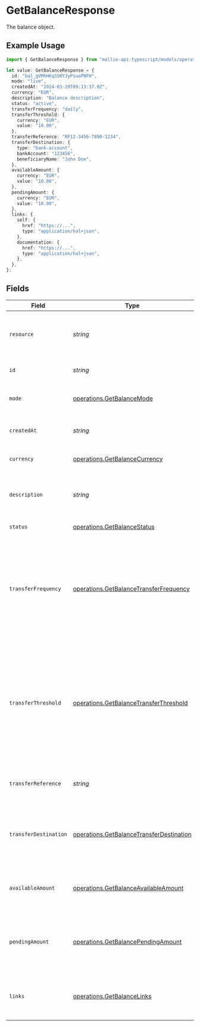 # GetBalanceResponse

The balance object.

## Example Usage

```typescript
import { GetBalanceResponse } from "mollie-api-typescript/models/operations";

let value: GetBalanceResponse = {
  id: "bal_gVMhHKqSSRYJyPsuoPNFH",
  mode: "live",
  createdAt: "2024-03-20T09:13:37.0Z",
  currency: "EUR",
  description: "Balance description",
  status: "active",
  transferFrequency: "daily",
  transferThreshold: {
    currency: "EUR",
    value: "10.00",
  },
  transferReference: "RF12-3456-7890-1234",
  transferDestination: {
    type: "bank-account",
    bankAccount: "123456",
    beneficiaryName: "John Doe",
  },
  availableAmount: {
    currency: "EUR",
    value: "10.00",
  },
  pendingAmount: {
    currency: "EUR",
    value: "10.00",
  },
  links: {
    self: {
      href: "https://...",
      type: "application/hal+json",
    },
    documentation: {
      href: "https://...",
      type: "application/hal+json",
    },
  },
};
```

## Fields

| Field                                                                                                                                                                                                                                    | Type                                                                                                                                                                                                                                     | Required                                                                                                                                                                                                                                 | Description                                                                                                                                                                                                                              | Example                                                                                                                                                                                                                                  |
| ---------------------------------------------------------------------------------------------------------------------------------------------------------------------------------------------------------------------------------------- | ---------------------------------------------------------------------------------------------------------------------------------------------------------------------------------------------------------------------------------------- | ---------------------------------------------------------------------------------------------------------------------------------------------------------------------------------------------------------------------------------------- | ---------------------------------------------------------------------------------------------------------------------------------------------------------------------------------------------------------------------------------------- | ---------------------------------------------------------------------------------------------------------------------------------------------------------------------------------------------------------------------------------------- |
| `resource`                                                                                                                                                                                                                               | *string*                                                                                                                                                                                                                                 | :heavy_minus_sign:                                                                                                                                                                                                                       | Indicates the response contains a balance object. Will always contain the string `balance` for this endpoint.                                                                                                                            | balance                                                                                                                                                                                                                                  |
| `id`                                                                                                                                                                                                                                     | *string*                                                                                                                                                                                                                                 | :heavy_minus_sign:                                                                                                                                                                                                                       | The identifier uniquely referring to this balance.                                                                                                                                                                                       | bal_gVMhHKqSSRYJyPsuoPNFH                                                                                                                                                                                                                |
| `mode`                                                                                                                                                                                                                                   | [operations.GetBalanceMode](../../models/operations/getbalancemode.md)                                                                                                                                                                   | :heavy_minus_sign:                                                                                                                                                                                                                       | Whether this entity was created in live mode or in test mode.                                                                                                                                                                            | live                                                                                                                                                                                                                                     |
| `createdAt`                                                                                                                                                                                                                              | *string*                                                                                                                                                                                                                                 | :heavy_minus_sign:                                                                                                                                                                                                                       | The entity's date and time of creation, in [ISO 8601](https://en.wikipedia.org/wiki/ISO_8601) format.                                                                                                                                    | 2024-03-20T09:13:37.0Z                                                                                                                                                                                                                   |
| `currency`                                                                                                                                                                                                                               | [operations.GetBalanceCurrency](../../models/operations/getbalancecurrency.md)                                                                                                                                                           | :heavy_minus_sign:                                                                                                                                                                                                                       | The balance's ISO 4217 currency code.                                                                                                                                                                                                    | EUR                                                                                                                                                                                                                                      |
| `description`                                                                                                                                                                                                                            | *string*                                                                                                                                                                                                                                 | :heavy_minus_sign:                                                                                                                                                                                                                       | The description or name of the balance. Can be used to denote the purpose of the balance.                                                                                                                                                | Balance description                                                                                                                                                                                                                      |
| `status`                                                                                                                                                                                                                                 | [operations.GetBalanceStatus](../../models/operations/getbalancestatus.md)                                                                                                                                                               | :heavy_minus_sign:                                                                                                                                                                                                                       | The status of the balance.                                                                                                                                                                                                               | active                                                                                                                                                                                                                                   |
| `transferFrequency`                                                                                                                                                                                                                      | [operations.GetBalanceTransferFrequency](../../models/operations/getbalancetransferfrequency.md)                                                                                                                                         | :heavy_minus_sign:                                                                                                                                                                                                                       | The frequency with which the available amount on the balance will be settled to the configured transfer<br/>destination.<br/><br/>Settlements created during weekends or on bank holidays will take place on the next business day.      | daily                                                                                                                                                                                                                                    |
| `transferThreshold`                                                                                                                                                                                                                      | [operations.GetBalanceTransferThreshold](../../models/operations/getbalancetransferthreshold.md)                                                                                                                                         | :heavy_minus_sign:                                                                                                                                                                                                                       | The minimum amount configured for scheduled automatic settlements. As soon as the amount on the balance exceeds<br/>this threshold, the complete balance will be paid out to the transfer destination according to the configured<br/>frequency. |                                                                                                                                                                                                                                          |
| `transferReference`                                                                                                                                                                                                                      | *string*                                                                                                                                                                                                                                 | :heavy_minus_sign:                                                                                                                                                                                                                       | The transfer reference set to be included in all the transfers for this balance.                                                                                                                                                         | RF12-3456-7890-1234                                                                                                                                                                                                                      |
| `transferDestination`                                                                                                                                                                                                                    | [operations.GetBalanceTransferDestination](../../models/operations/getbalancetransferdestination.md)                                                                                                                                     | :heavy_minus_sign:                                                                                                                                                                                                                       | The destination where the available amount will be automatically transferred to according to the configured<br/>transfer frequency.                                                                                                      |                                                                                                                                                                                                                                          |
| `availableAmount`                                                                                                                                                                                                                        | [operations.GetBalanceAvailableAmount](../../models/operations/getbalanceavailableamount.md)                                                                                                                                             | :heavy_minus_sign:                                                                                                                                                                                                                       | The amount directly available on the balance, e.g. `{"currency":"EUR", "value":"100.00"}`.                                                                                                                                               |                                                                                                                                                                                                                                          |
| `pendingAmount`                                                                                                                                                                                                                          | [operations.GetBalancePendingAmount](../../models/operations/getbalancependingamount.md)                                                                                                                                                 | :heavy_minus_sign:                                                                                                                                                                                                                       | The total amount that is queued to be transferred to your balance. For example, a credit card payment can take a<br/>few days to clear.                                                                                                  |                                                                                                                                                                                                                                          |
| `links`                                                                                                                                                                                                                                  | [operations.GetBalanceLinks](../../models/operations/getbalancelinks.md)                                                                                                                                                                 | :heavy_minus_sign:                                                                                                                                                                                                                       | An object with several relevant URLs. Every URL object will contain an `href` and a `type` field.                                                                                                                                        |                                                                                                                                                                                                                                          |